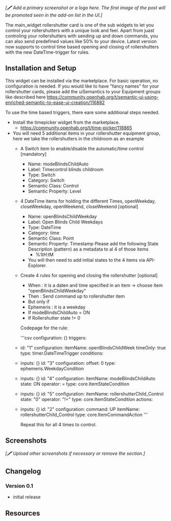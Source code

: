 _[🖍 Add a primary screenshot or a logo here. The first image of the post will be promoted seen in the add-on list in the UI.]_

The main_widget rollershutter card is one of the sub widgets to let you control your rollershutters with a unique look and feel.
Apart from juast controling your rollershutters with sending up and down commands, you can also send predefined values like 50% to your device.
Latest version now supports to control time based opening and closing of rollershutters with the new DateTime-trigger for rules.

## Installation and Setup
This widget can be installed via the marketplace. For basic operation, no configuration is needed. If you would like to have "fancy names" for your rollershutter cards, please add the uiSemantics to your Equipment groups like described here
https://community.openhab.org/t/semantic-ui-using-enriched-semantic-to-ease-ui-creation/116882

To use the time based triggers, there eare some additional steps needed.
- Install the timepicker widget from the marketplace.
  - https://community.openhab.org/t/time-picker/118865 
- You will need 5 additional items in your rollershutter equipment group, here we take the rollershutters in the childroom as an example
  - A Switch item to enable/disable the automatic/time control [mandatory]
    - Name: modeBlindsChildAuto
    - Label: Timecontrol blinds childroom
    - Type: Switch
    - Category: Switch
    - Semantic Class: Control
    - Semantic Property: Level
  - 4 DateTime items for holding the different Times, openWeekday, closeWeekday, openWeekend, closeWeekend [optional]
    - Name: openBlindsChildWeekday
    - Label: Open Blinds Child Weekdays
    - Type: DateTime
    - Category: time
    - Semantic Class: Point
    - Semantic Property: Timestamp
    Please add the following State Description (pattern) as a metadata to al 4 of those items
      - %1$tH:%1$tM
    - You will then need to add initial states to the 4 items via API-Explorer.
  - Create 4 rules for opening and closing the rollershutter [optional]
    -  When : it is a daten and time specified in an item -> choose item "openBlindsChildWeekday"
    -  Then : Send command up to rollershutter item
    -  But only if
      - Ephemeris : it is a weekday
      - If modeBlindsChildAuto = ON
      - If Rollershutter state != 0
    
    Codepage for the rule:
    
    '''csv
    configuration: {}
triggers:
  - id: "1"
    configuration:
      itemName: openBlindsChildWeek
      timeOnly: true
    type: timer.DateTimeTrigger
conditions:
  - inputs: {}
    id: "3"
    configuration:
      offset: 0
    type: ephemeris.WeekdayCondition
  - inputs: {}
    id: "4"
    configuration:
      itemName: modeBlindsChildAuto
      state: ON
      operator: =
    type: core.ItemStateCondition
  - inputs: {}
    id: "5"
    configuration:
      itemName: rollershutterChild_Control
      state: "0"
      operator: "!="
    type: core.ItemStateCondition
actions:
  - inputs: {}
    id: "2"
    configuration:
      command: UP
      itemName: rollershutterChild_Control
    type: core.ItemCommandAction
    '''
    
    Repeat this for all 4 times to control.

## Screenshots

_[🖍 Upload other screenshots if necessary or remove the section.]_

## Changelog

### Version 0.1
- initial release

## Resources
